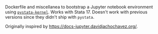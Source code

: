 Dockerfile and miscellanea to bootstrap a Jupyter notebook environment using [`pystata-kernel`][1]. Works with Stata 17. Doesn't work with previous versions since they didn't ship with `pystata`.

[1]: https://github.com/ticoneva/pystata-kernel

Originally inspired by https://docs-jupyter.davidjachochavez.org/.